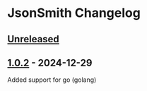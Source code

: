 <!-- Keep a Changelog guide -> https://keepachangelog.com -->

# JsonSmith Changelog

## [Unreleased]

## [1.0.2] - 2024-12-29

Added support for go (golang)

[Unreleased]: https://github.com/efe-egbevwie/JsonSmith/compare/v1.0.2...HEAD
[1.0.2]: https://github.com/efe-egbevwie/JsonSmith/commits/v1.0.2
